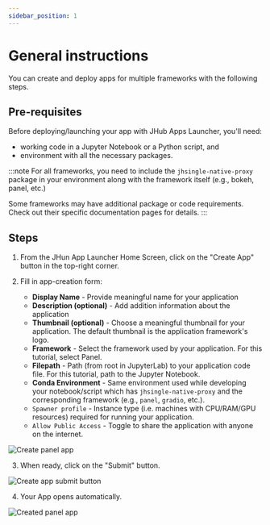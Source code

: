 ```yaml
---
sidebar_position: 1
---
```


# General instructions

You can create and deploy apps for multiple frameworks with the following steps.

## Pre-requisites

Before deploying/launching your app with JHub Apps Launcher, you'll need:
- working code in a Jupyter Notebook or a Python script, and
- environment with all the necessary packages.

:::note
For all frameworks, you need to include the `jhsingle-native-proxy` package in your environment along with the framework itself (e.g., bokeh, panel, etc.)

Some frameworks may have additional package or code requirements.
Check out their specific documentation pages for details.
:::

## Steps

1. From the JHun App Launcher Home Screen, click on the "Create App" button in the top-right corner.

2. Fill in app-creation form:
    * **Display Name** - Provide meaningful name for your application
    * **Description (optional)** - Add addition information about the application
    * **Thumbnail (optional)** - Choose a meaningful thumbnail for your application. The default thumbnail is the application framework's logo.
    * **Framework** - Select the framework used by your application. For this tutorial, select Panel.
    * **Filepath** - Path (from root in JupyterLab) to your application code file. For this tutorial, path to the Jupyter Notebook.
    * **Conda Environment** - Same environment used while developing your notebook/script which has `jhsingle-native-proxy` and the corresponding framework (e.g., `panel`, `gradio`, etc.).
    * `Spawner profile` - Instance type (i.e. machines with CPU/RAM/GPU resources) required for running your application.
    * `Allow Public Access` - Toggle to share the application with anyone on the internet.

![Create panel app](/img/panel_app_create.png)

3. When ready, click on the "Submit" button.

![Create app submit button](/img/panel_app_create_submit.png)

4. Your App opens automatically.

![Created panel app](/img/panel_app.png)
